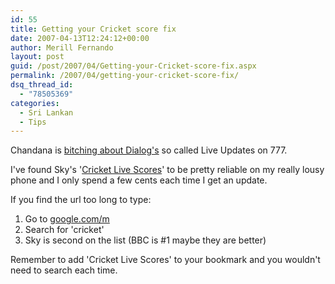 ```yaml
---
id: 55
title: Getting your Cricket score fix
date: 2007-04-13T12:24:12+00:00
author: Merill Fernando
layout: post
guid: /post/2007/04/Getting-your-Cricket-score-fix.aspx
permalink: /2007/04/getting-your-cricket-score-fix/
dsq_thread_id:
  - "78505369"
categories:
  - Sri Lankan
  - Tips
---
```

<p>Chandana is <a href="http://www.yeschandana.com/2007/04/live-updates-on-777.html">bitching about Dialog's</a> so called Live Updates on 777. </p> <p>I've found Sky's '<a href="http://mobile.sky.com/cricket_livescores.asp">Cricket Live Scores</a>'&nbsp;to be pretty reliable on my really lousy phone and I only spend a few cents each time I get an update.</p> <p>If you find the url too long to type:</p> <ol> <li>Go to <a href="http://google.com/m">google.com/m</a>&nbsp;  <li>Search for 'cricket'  <li>Sky is second on the list (BBC is #1 maybe they are better)</li></ol> <p>Remember to add 'Cricket Live Scores' to your bookmark and you wouldn't need to search each time.</p>